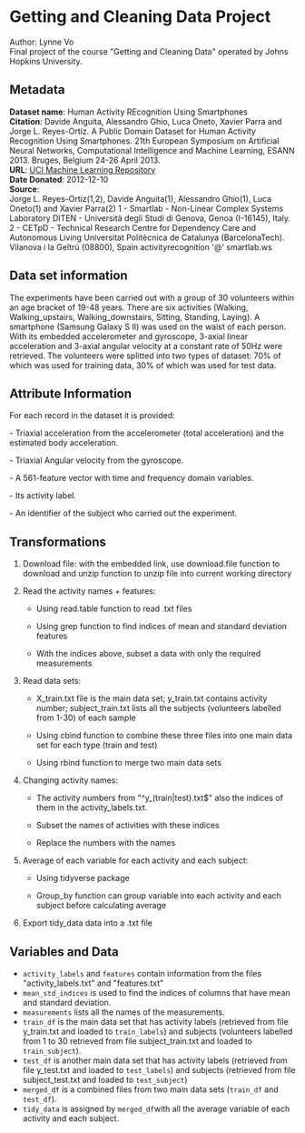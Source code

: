 
# Getting and Cleaning Data Project

Author: Lynne Vo\
Final project of the course "Getting and Cleaning Data" operated by
Johns Hopkins University.

## Metadata

**Dataset name**: Human Activity REcognition Using Smartphones\
**Citation**: Davide Anguita, Alessandro Ghio, Luca Oneto, Xavier Parra
and Jorge L. Reyes-Ortiz. A Public Domain Dataset for Human Activity
Recognition Using Smartphones. 21th European Symposium on Artificial
Neural Networks, Computational Intelligence and Machine Learning, ESANN
2013. Bruges, Belgium 24-26 April 2013.\
**URL**: [UCI Machine Learning
Repository](http://archive.ics.uci.edu/ml/datasets/Human+Activity+Recognition+Using+Smartphones#)\
**Date Donated**: 2012-12-10\
**Source**:\
Jorge L. Reyes-Ortiz(1,2), Davide Anguita(1), Alessandro Ghio(1), Luca
Oneto(1) and Xavier Parra(2) 1 - Smartlab - Non-Linear Complex Systems
Laboratory DITEN - Università degli Studi di Genova, Genoa (I-16145),
Italy. 2 - CETpD - Technical Research Centre for Dependency Care and
Autonomous Living Universitat Politècnica de Catalunya (BarcelonaTech).
Vilanova i la Geltrú (08800), Spain activityrecognition '\@' smartlab.ws

## Data set information

The experiments have been carried out with a group of 30 volunteers
within an age bracket of 19-48 years. There are six activities (Walking,
Walking_upstairs, Walking_downstairs, Sitting, Standing, Laying). A
smartphone (Samsung Galaxy S II) was used on the waist of each person.
With its embedded accelerometer and gyroscope, 3-axial linear
acceleration and 3-axial angular velocity at a constant rate of 50Hz
were retrieved. The volunteers were splitted into two types of dataset:
70% of which was used for training data, 30% of which was used for test
data.

## Attribute Information

For each record in the dataset it is provided:

\- Triaxial acceleration from the accelerometer (total acceleration) and
the estimated body acceleration.

\- Triaxial Angular velocity from the gyroscope.

\- A 561-feature vector with time and frequency domain variables.

\- Its activity label.

\- An identifier of the subject who carried out the experiment.

## Transformations

1.  Download file: with the embedded link, use download.file function to
    download and unzip function to unzip file into current working
    directory

2.  Read the activity names + features:

    -   Using read.table function to read .txt files

    -   Using grep function to find indices of mean and standard
        deviation features

    -   With the indices above, subset a data with only the required
        measurements

3.  Read data sets:

    -   X_train.txt file is the main data set; y_train.txt contains
        activity number; subject_train.txt lists all the subjects
        (volunteers labelled from 1-30) of each sample

    -   Using cbind function to combine these three files into one main
        data set for each type (train and test)

    -   Using rbind function to merge two main data sets

4.  Changing activity names:

    -   The activity numbers from "\^y\_(train\|test).txt\$" also the
        indices of them in the activity_labels.txt.

    -   Subset the names of activities with these indices

    -   Replace the numbers with the names

5.  Average of each variable for each activity and each subject:

    -   Using tidyverse package

    -   Group_by function can group variable into each activity and each
        subject before calculating average

6.  Export tidy_data data into a .txt file

## Variables and Data

-   `activity_labels` and `features` contain information from the files
    "activity_labels.txt" and "features.txt"
-   `mean_std_indices` is used to find the indices of columns that have
    mean and standard deviation.
-   `measurements` lists all the names of the measurements.
-   `train_df` is the main data set that has activity labels (retrieved
    from file y_train.txt and loaded to `train_labels`) and subjects
    (volunteers labelled from 1 to 30 retrieved from file
    subject_train.txt and loaded to `train_subject`).
-   `test_df` is another main data set that has activity labels
    (retrieved from file y_test.txt and loaded to `test_labels`) and
    subjects (retrieved from file subject_test.txt and loaded to
    `test_subject`)
-   `merged_df` is a combined files from two main data sets (`train_df`
    and `test_df`).
-   `tidy_data` is assigned by `merged_df`with all the average variable
    of each activity and each subject.
